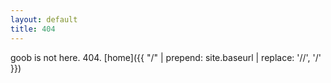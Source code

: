 ```yaml
---
layout: default
title: 404
---
```


goob is not here. 404. [home]({{ "/" | prepend: site.baseurl | replace: '//', '/' }})
